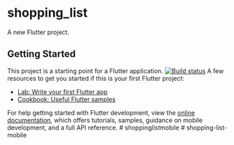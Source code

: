# shopping_list

A new Flutter project.

## Getting Started

This project is a starting point for a Flutter application.
[![Build status](https://build.appcenter.ms/v0.1/apps/c87414e6-bb63-4652-8109-5f1c3d2257f6/branches/main/badge)](https://appcenter.ms)
A few resources to get you started if this is your first Flutter project:

- [Lab: Write your first Flutter app](https://docs.flutter.dev/get-started/codelab)
- [Cookbook: Useful Flutter samples](https://docs.flutter.dev/cookbook)

For help getting started with Flutter development, view the
[online documentation](https://docs.flutter.dev/), which offers tutorials,
samples, guidance on mobile development, and a full API reference.
#   s h o p p i n g _ l i s t _ m o b i l e 
 
 # shopping-list-mobile
